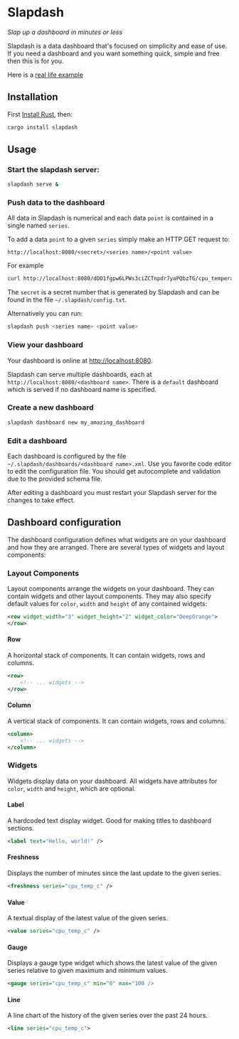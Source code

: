 # Slapdash

*Slap up a dashboard in minutes or less*

Slapdash is a data dashboard that's focused on simplicity and ease of use. If you need a dashboard and you want something quick, simple and free then this is for you.

Here is a [real life example](https://9acres.uk)

## Installation

First [Install Rust](https://www.rust-lang.org/tools/install), then:

```bash
cargo install slapdash
```

## Usage

### Start the slapdash server:

```bash
slapdash serve &
```

### Push data to the dashboard

All data in Slapdash is numerical and each data `point` is contained in a single named `series`.

To add a data `point` to a given `series` simply make an HTTP GET request to:

```
http://localhost:8080/<secret>/<series name>/<point value>
```

For example

```bash
curl http://localhost:8080/dDO1fgpw6LPWs3ciZCTnpdr7yaPQbzTG/cpu_temperature_c/41.45
```

The `secret` is a secret number that is generated by Slapdash and can be found in the file `~/.slapdash/config.txt`.

Alternatively you can run:

```bash
slapdash push <series name> <point value>
```

### View your dashboard

Your dashboard is online at [http://localhost:8080](http://localhost:8080).

Slapdash can serve multiple dashboards, each at `http://localhost:8080/<dashboard name>`. There is a `default` dashboard which is served if no dashboard name is specified.

### Create a new dashboard

```bash
slapdash dashboard new my_amazing_dashboard
```

### Edit a dashboard

Each dashboard is configured by the file `~/.slapdash/dashboards/<dashboard name>.xml`. Use you favorite code editor to edit the configuration file. You should get autocomplete and validation due to the provided schema file.

After editing a dashboard you must restart your Slapdash server for the changes to take effect.

## Dashboard configuration

The dashboard configuration defines what widgets are on your dashboard and how they are arranged. There are several types of widgets and layout components:

### Layout Components

Layout components arrange the widgets on your dashboard. They can contain widgets and other layout components. They may also specify default values for `color`, `width` and `height` of any contained widgets:

```xml
<row widget_width="3" widget_height="2" widget_color="DeepOrange">
</row>
```

#### Row

A horizontal stack of components. It can contain widgets, rows and columns.

```xml
<row>
    <!-- ... widgets -->
</row>
```

#### Column

A vertical stack of components. It can contain widgets, rows and columns.

```xml
<column>
    <!-- ... widgets -->
</column>
```

### Widgets

Widgets display data on your dashboard. All widgets have attributes for `color`, `width` and `height`, which are optional.

#### Label

A hardcoded text display widget. Good for making titles to dashboard sections.

```xml
<label text="Hello, world!" />
```

#### Freshness

Displays the number of minutes since the last update to the given series.

```xml
<freshness series="cpu_temp_c" />
```

#### Value

A textual display of the latest value of the given series.

```xml
<value series="cpu_temp_c" />
```

#### Gauge

Displays a gauge type widget which shows the latest value of the given series relative to given maximum and minimum values.

```xml
<gauge series="cpu_temp_c" min="0" max="100 />
```

#### Line

A line chart of the history of the given series over the past 24 hours.

```xml
<line series="cpu_temp_c">
```


